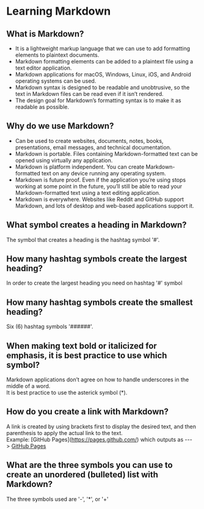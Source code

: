 # Learning Markdown

## What is Markdown?
* It is a lightweight markup language that we can use to add formatting elements to plaintext documents. 
* Markdown formatting elements can be added to a plaintext file using a text editor application. 
* Markdown applications for macOS, Windows, Linux, iOS, and Android operating systems can be used.
* Markdown syntax is designed to be readable and unobtrusive, so the text in Markdown files can be read even if it isn’t rendered.
* The design goal for Markdown’s formatting syntax is to make it as readable as possible.

## Why do we use Markdown?
* Can be used to create websites, documents, notes, books, presentations, email messages, and technical documentation.
* Markdown is portable. Files containing Markdown-formatted text can be opened using virtually any application.
* Markdown is platform independent. You can create Markdown-formatted text on any device running any operating system.
* Markdown is future proof. Even if the application you’re using stops working at some point in the future, you’ll still be able to read your Markdown-formatted text using a text editing application. 
* Markdown is everywhere. Websites like Reddit and GitHub support Markdown, and lots of desktop and web-based applications support it.

## What symbol creates a heading in Markdown?
The symbol that creates a heading is the hashtag symbol '#'.

## How many hashtag symbols create the largest heading?
In order to create the largest heading you need on hashtag '#' symbol

## How many hashtag symbols create the smallest heading?
Six (6) hashtag symbols '######'.

## When making text bold or italicized for emphasis, it is best practice to use which symbol?
Markdown applications don’t agree on how to handle underscores in the middle of a word.  
It is best practice to use the asterick symbol (*).

## How do you create a link with Markdown?
A link is created by using brackets first to display the desired text, and then parenthesis to apply the actual link to the text.  
Example: \[GitHub Pages]\(https://pages.github.com/) which outputs as ---> [GitHub Pages](https://pages.github.com/)

## What are the three symbols you can use to create an unordered (bulleted) list with Markdown?
The three symbols used are '-', '*', or '+'



